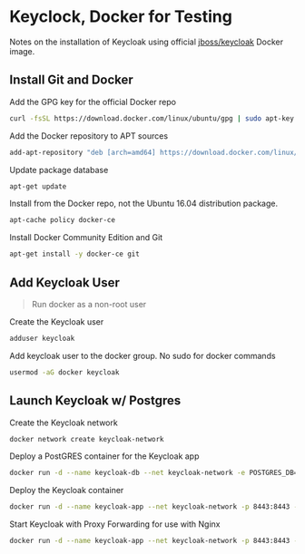 # Keyclock, Docker for Testing

Notes on the installation of Keycloak using official [jboss/keycloak](https://hub.docker.com/r/jboss/keycloak/) Docker image.

## Install Git and Docker

Add the GPG key for the official Docker repo

```bash
curl -fsSL https://download.docker.com/linux/ubuntu/gpg | sudo apt-key add -
```

Add the Docker repository to APT sources

```bash
add-apt-repository "deb [arch=amd64] https://download.docker.com/linux/ubuntu $(lsb_release -cs) stable"
```

Update package database

```bash
apt-get update
```

Install from the Docker repo, not the Ubuntu 16.04 distribution package.

```bash
apt-cache policy docker-ce
```

Install Docker Community Edition and Git

```bash
apt-get install -y docker-ce git
```

## Add Keycloak User

> Run docker as a non-root user

Create the Keycloak user

```bash
adduser keycloak
```

Add keycloak user to the docker group. No sudo for docker commands

```bash
usermod -aG docker keycloak
```

## Launch Keycloak w/ Postgres

Create the Keycloak network

```bash
docker network create keycloak-network
```

Deploy a PostGRES container for the Keycloak app

```bash
docker run -d --name keycloak-db --net keycloak-network -e POSTGRES_DB=keycloak -e POSTGRES_USER=keycloak -e POSTGRES_PASSWORD=password postgres
```

Deploy the Keycloak container

```bash
docker run -d --name keycloak-app --net keycloak-network -p 8443:8443 -e DB_ADDR=keycloak-db -e KEYCLOAK_USER=admin -e KEYCLOAK_PASSWORD=password jboss/keycloak
```

Start Keycloak with Proxy Forwarding for use with Nginx

```bash
docker run -d --name keycloak-app --net keycloak-network -p 8443:8443 -e DB_ADDR=keycloak-db -e KEYCLOAK_USER=admin -e KEYCLOAK_PASSWORD=password -e PROXY_ADDRESS_FORWARDING=true jboss/keycloak
```




